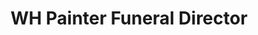 ---
title: "WH Painter Funeral Director"
url: /birmingham/wh-painter-funeral-director/
shop: funeral directors
---